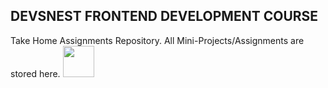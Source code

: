 ## DEVSNEST FRONTEND DEVELOPMENT COURSE
Take Home Assignments Repository.
All Mini-Projects/Assignments are stored here.
<img src="https://www.devsnest.in/static/media/logo.f1b45387.jpg" width="50">
